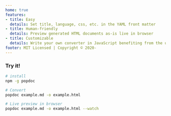 ```yaml
---
home: true
features:
- title: Easy
  details: Set title, language, css, etc. in the YAML front matter
- title: Human-friendly
  details: Preview generated HTML documents as-is live in browser
- title: Customizable
  details: Write your own converter in JavaScript benefiting from the unified/remark ecosystem
footer: MIT Licensed | Copyright © 2020-
---
```


### Try it!

```bash
# install
npm -g popdoc

# Convert
popdoc example.md -o example.html

# Live preview in browser
popdoc example.md -o example.html --watch
```
